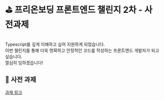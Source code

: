 # ⛳️ 프리온보딩 프론트엔드 챌린지 2차 - 사전과제 

<br>
Typescript를 깊게 이해하고 싶어 지원하게 되었습니다.<br>
이번 챌린지를 통해 더욱 명확하고 안정적인 코드를 작성하는 프론트엔드 개발자가 되고 싶습니다.<br>
열심히 임하겠습니다!<br>

## 🏈 사전 과제
[과제 링크](https://nr-baek.github.io/wanted-pre-onboarding-challenge-fe-2/)
